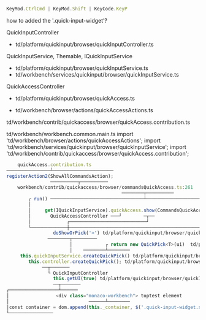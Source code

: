 ```ts
KeyMod.CtrlCmd | KeyMod.Shift | KeyCode.KeyP
```

how to added the '.quick-input-widget’?

QuickInputController
- td/platform/quickinput/browser/quickInputController.ts

QuickInputService, Themable, IQuickInputService
- td/platform/quickinput/browser/quickInputService.ts
- td/workbench/services/quickinput/browser/quickInputService.ts

QuickAccessController
- td/platform/quickinput/browser/quickAccess.ts

- td/workbench/browser/actions/quickAccessActions.ts

td/workbench/contrib/quickaccess/browser/quickAccess.contribution.ts




td/workbench/workbench.common.main.ts
import 'td/workbench/browser/actions/quickAccessActions';
import 'td/workbench/services/quickinput/browser/quickInputService';
import 'td/workbench/contrib/quickaccess/browser/quickAccess.contribution';


```ts
    quickAccess.contribution.ts
────────────────┴──────────────────────
registerAction2(ShowAllCommandsAction);
                ──────────┬──────────
    workbench/contrib/quickaccess/browser/commandsQuickAccess.ts:261
                                          ────────┬──────────
        ┌ run() ──────────────────────────────────┴────────────────────────────────────────┐
        │                                                                          '>'─┐   │
        │     get(IQuickInputService).quickAccess.show(CommandsQuickAccessProvider.PREFIX) │
        │       QuickAccessController ───┘        ─┬──                                     │
        │             ┌────────────────────────────┘                                       │
        └─────────────┼────────────────────────────────────────────────────────────────────┘             
                 doShowOrPick('>') td/platform/quickinput/browser/quickAccess.ts:45
               ────────┬─────────
                       │            ┌ return new QuickPick<T>(ui)  td/platform/quickinput/browser/quickInputController.ts:522
                       │    ────────┴────────
     this.quickInputService.createQuickPick() td/platform/quickinput/browser/quickAccess.ts:98
        this.controller.createQuickPick(); td/platform/quickinput/browser/quickInputService.ts:167
             ──┬───────
               └ QuickInputController
                 this.getUI(true) td/platform/quickinput/browser/quickInputController.ts:519:22
                 ──┬───────
┌──────────────────┴──────
│                 <div class="monaco-workbench"> toptest element
│                             ──────┴────────
│const container = dom.append(this._container, $('.quick-input-widget.show-file-icons')); td/platform/quickinput/browser/quickInputController.ts:103:39 
└────────────────
```
